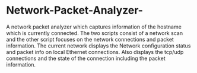 # Network-Packet-Analyzer-


A network packet analyzer which captures information of the hostname which is currently connected. The two scripts consist of a network scan and the other script focuses on the network connections and packet information. The current network displays the Network configuration status and packet info on local Ethernet connections. Also displays the tcp/udp connections and the state of the connection including the packet information.
